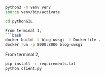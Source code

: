 ```bash
python3 -m venv venv
source venv/bin/activate

cd pythonGIL

From terminal 1, 
```bash
docker build -t blog-uwsgi -f Dockerfile .
docker run -p 8000:8000 blog-uwsgi
```

From terminal 2,
```bash
pip install -r requirements.txt
python client.py
```
